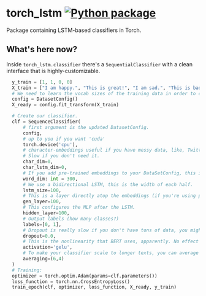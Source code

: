 # torch_lstm [![Python package](https://github.com/jjfiv/torch_lstm/actions/workflows/python-package.yml/badge.svg)](https://github.com/jjfiv/torch_lstm/actions/workflows/python-package.yml)
Package containing LSTM-based classifiers in Torch.

## What's here now?

Inside ``torch_lstm.classifier`` there's a ``SequentialClassifier`` with a clean interface that is highly-customizable.

```python
  y_train = [1, 1, 0, 0]
  X_train = ["I am happy.", "This is great!", "I am sad.", "This is bad."]
  # We need to learn the vocab sizes of the training data in order to construct our classifier.
  config = DatasetConfig()
  X_ready = config.fit_transform(X_train)

  # Create our classifier.
  clf = SequenceClassifier(
      # first argument is the updated DatasetConfig.
      config,
      # up to you if you want 'cuda'
      torch.device('cpu'),
      # character-embeddings useful if you have messy data, like, Twitter, or you're doing something where the shape of words matter.
      # Slow if you don't need it.
      char_dim=0,
      char_lstm_dim=0,
      # If you add pre-trained embeddings to your DataSetConfig, this is ignored.
      word_dim: int = 300,
      # We use a bidirectional LSTM, this is the width of each half.
      lstm_size=100,
      # This is a layer directly atop the embeddings (if you're using pretrained) to recontextualize them for your task.
      gen_layer=100,
      # This configures the MLP after the LSTM.
      hidden_layer=100,
      # Output labels (how many classes?)
      labels=[0, 1],
      # Dropout is really slow if you don't have tons of data, you might not need it.
      dropout=0.0,
      # This is the nonlinearity that BERT uses, apparently. No effect on poetry dataset.
      activation='gelu',
      # To make your classifier scale to longer texts, you can average sliding windows of (width, step) embeddings.
      averaging=(6,4)
  )
  # Training:
  optimizer = torch.optim.Adam(params=clf.parameters())
  loss_function = torch.nn.CrossEntropyLoss()
  train_epoch(clf, optimizer, loss_function, X_ready, y_train)
```
